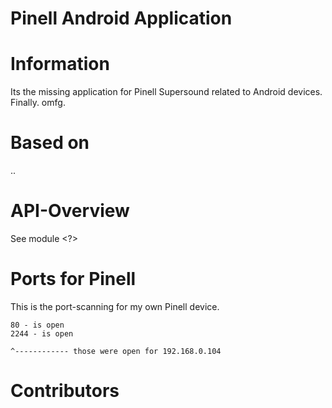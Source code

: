 Pinell Android Application
=====================

# Information

Its the missing application for Pinell Supersound related to Android devices. Finally. omfg.

# Based on

..

# API-Overview

See module <?>

# Ports for Pinell

This is the port-scanning for my own Pinell device.

    80 - is open
    2244 - is open

    ^------------ those were open for 192.168.0.104

# Contributors